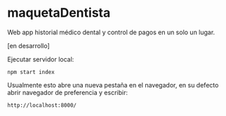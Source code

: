 # maquetaDentista

Web app historial médico dental y control de pagos en un solo un lugar.

 [en desarrollo]

Ejecutar servidor local:

~~~
npm start index
~~~

Usualmente esto abre una nueva pestaña en el navegador, en su defecto abrir navegador de preferencia y escribir:

~~~
http://localhost:8000/
~~~
